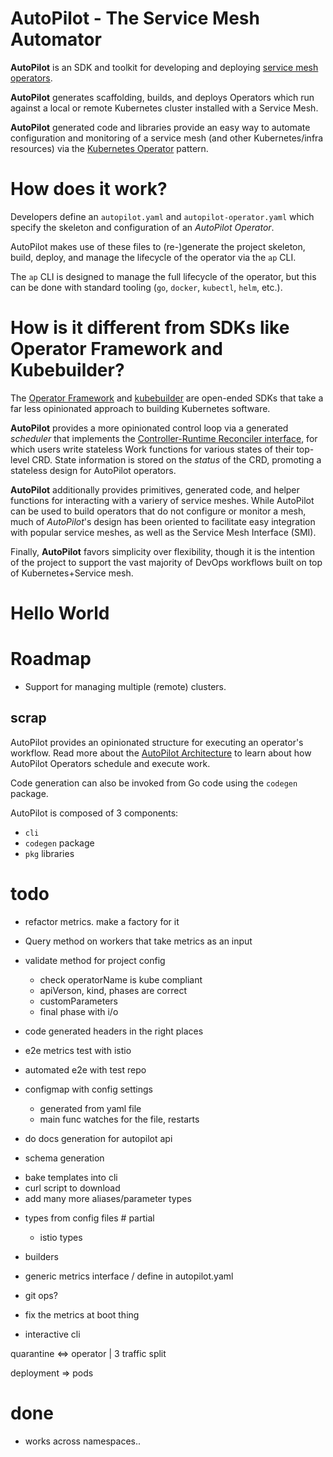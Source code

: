 # AutoPilot - The Service Mesh Automator

**AutoPilot** is an SDK and toolkit for developing and deploying [service mesh operators](). 

**AutoPilot** generates scaffolding, builds, and deploys Operators which run against a local or remote Kubernetes cluster installed with a Service Mesh. 

**AutoPilot** generated code and libraries provide an easy way to automate configuration and monitoring of a service mesh (and other Kubernetes/infra resources) via the [Kubernetes Operator](https://kubernetes.io/docs/concepts/extend-kubernetes/operator/) pattern.

# How does it work?

Developers define an `autopilot.yaml` and `autopilot-operator.yaml` which specify the skeleton and configuration of an *AutoPilot Operator*.

AutoPilot makes use of these files to (re-)generate the project skeleton, build, deploy, and manage the lifecycle of the operator via the `ap` CLI.

The `ap` CLI is designed to manage the full lifecycle of the operator, but this can be done with standard tooling (`go`, `docker`, `kubectl`, `helm`, etc.). 

# How is it different from SDKs like Operator Framework and Kubebuilder?

The [Operator Framework](https://github.com/operator-framework) and [kubebuilder](https://github.com/kubernetes-sigs/kubebuilder) are open-ended SDKs that take a far less opinionated approach to building Kubernetes software.

**AutoPilot** provides a more opinionated control loop via a generated *scheduler* that implements the [Controller-Runtime Reconciler interface](https://github.com/kubernetes-sigs/controller-runtime/blob/master/pkg/reconcile/reconcile.go#L80), for which users write stateless Work functions for various states of their top-level CRD. State information is stored
 on the *status* of the CRD, promoting a stateless design for AutoPilot operators.
 
**AutoPilot** additionally provides primitives, generated code, and helper functions for interacting with a variery of service meshes. While AutoPilot can be used to build operators that do not configure or monitor a mesh, much of *AutoPilot*'s design has been oriented to facilitate easy integration with popular service meshes, as well as the Service Mesh Interface (SMI).

Finally, **AutoPilot** favors simplicity over flexibility, though it is the intention of the project to support the vast majority of DevOps workflows built on top of Kubernetes+Service mesh.

# Hello World



# Roadmap
- Support for managing multiple (remote) clusters.

## scrap

AutoPilot provides an opinionated structure 
for executing an operator's 
workflow. Read more about the 
[AutoPilot Architecture]() to learn about 
how AutoPilot Operators schedule and execute work.

Code generation can also be invoked from Go code using the `codegen` package. 

AutoPilot is composed of 3 components:
- `cli`
- `codegen` package
- `pkg` libraries



# todo

- refactor metrics. make a factory for it
- Query method on workers that take metrics as an input


- validate method for project config
    - check operatorName is kube compliant
    - apiVerson, kind, phases are correct
    - customParameters
    - final phase with i/o

- code generated headers in the right places


- e2e metrics test with istio



- automated e2e with test repo

- configmap with config settings
    - generated from yaml file
    - main func watches for the file, restarts 

- do docs generation for autopilot api
- schema generation


* bake templates into cli
* curl script to download
* add many more aliases/parameter types

- types from config files # partial
    - istio types

- builders

- generic metrics interface / define in autopilot.yaml

- git ops?

- fix the metrics at boot thing

- interactive cli


quarantine <=> operator
|
3 traffic split


deployment => pods


# done 
* works across namespaces..
